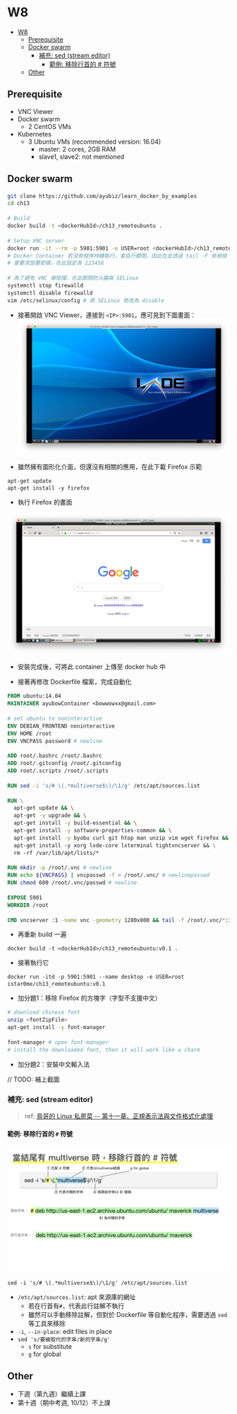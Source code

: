 # W8

- [W8](#w8)
  - [Prerequisite](#prerequisite)
  - [Docker swarm](#docker-swarm)
    - [補充: sed (stream editor)](#%e8%a3%9c%e5%85%85-sed-stream-editor)
      - [範例: 移除行首的 # 符號](#%e7%af%84%e4%be%8b-%e7%a7%bb%e9%99%a4%e8%a1%8c%e9%a6%96%e7%9a%84--%e7%ac%a6%e8%99%9f)
  - [Other](#other)

## Prerequisite

- VNC Viewer
- Docker swarm
  - 2 CentOS VMs
- Kubernetes
  - 3 Ubuntu VMs (recommended version: 16.04)
    - master: 2 cores, 2GB RAM
    - slave1, slave2: not mentioned

## Docker swarm

```sh
git clone https://github.com/ayubiz/learn_docker_by_examples
cd ch13

# Build
docker build -t <dockerHubId>/ch13_remoteubuntu .

# Setup VNC server
docker run -it --rm -p 5901:5901 -e USER=root <dockerHubId>/ch13_remoteubuntu bash -c "vncserver :1 -geometry 1280x800 -depth 24 && tail -F /root/.vnc/*.log"
# Docker Container 若沒有程序持續執行，會自行關閉。因此在此透過 tail -F 來檢視 vnc 的 log 檔，避免關閉
# 會要求設置密碼，在此設定為 123456

# 為了避免 VNC 被阻擋，在此關閉防火牆與 SELinux
systemctl stop firewalld
systemctl disable firewalld
vim /etc/selinux/config # 將 SELinux 修改為 disable
```

- 接著開啟 VNC Viewer，連接到 `<IP>:5901`，應可見到下圖畫面：
![VNC_Screenshot](./VNC_screenshot.png)

- 雖然擁有圖形化介面，但還沒有相關的應用，在此下載 Firefox 示範

```
apt-get update
apt-get install -y firefox
```

- 執行 Firefox 的畫面

![Firefox](firefox.png)

- 安裝完成後，可將此 container 上傳至 docker hub 中

- 接著再修改 Dockerfile 檔案，完成自動化

```Dockerfile
FROM ubuntu:14.04
MAINTAINER ayubowContainer <bowwowxx@gmail.com>

# set ubuntu to noninteractive
ENV DEBIAN_FRONTEND noninteractive
ENV HOME /root
ENV VNCPASS password # newline

ADD root/.bashrc /root/.bashrc
ADD root/.gitconfig /root/.gitconfig
ADD root/.scripts /root/.scripts

RUN sed -i 's/# \(.*multiverse$\)/\1/g' /etc/apt/sources.list

RUN \
  apt-get update && \
  apt-get -y upgrade && \
  apt-get install -y build-essential && \
  apt-get install -y software-properties-common && \
  apt-get install -y byobu curl git htop man unzip vim wget firefox && \  # changed: add firefox
  apt-get install -y xorg lxde-core lxterminal tightvncserver && \
  rm -rf /var/lib/apt/lists/*

RUN mkdir -p /root/.vnc # newline
RUN echo ${VNCPASS} | vncpasswd -f > /root/.vnc/ # newlinepasswd
RUN chmod 600 /root/.vnc/passwd # newline

EXPOSE 5901
WORKDIR /root

CMD vncserver :1 -name vnc -geometry 1280x800 && tail -f /root/.vnc/*:1.log # newline
```

- 再重新 build 一遍

```
docker build -t <dockerHubId>/ch13_remoteubuntu:v0.1 .
```

- 接著執行它

```
docker run -itd -p 5901:5901 --name desktop -e USER=root istar0me/ch13_remoteubuntu:v0.1
```

- 加分題1：移除 Firefox 的方塊字（字型不支援中文）

```sh
# download chinese font
unzip <fontZipFile>
apt-get install -y font-manager

font-manager # open font-manager
# install the downloaded font, then it will work like a charm
```

- 加分題2：安裝中文輸入法

// TODO: 補上截圖

### 補充: sed (stream editor)

> ref: [鳥哥的 Linux 私房菜 -- 第十一章、正規表示法與文件格式化處理](http://linux.vbird.org/linux_basic/0330regularex.php#sed)

#### 範例: 移除行首的 `#` 符號

![sed](sed.jpeg)

```
sed -i 's/# \(.*multiverse$\)/\1/g' /etc/apt/sources.list
```

- `/etc/apt/sources.list`: apt 來源庫的網址
  - 若在行首有`#`，代表此行註解不執行
  - 雖然可以手動移除註解，但對於 Dockerfile 等自動化程序，需要透過 `sed` 等工具來移除
- `-i`, `--in-place`: edit files in place
- `sed 's/要被取代的字串/新的字串/g'`
  - `s` for substitute
  - `g` for global

## Other

- 下週（第九週）繼續上課
- 第十週（期中考週, 10/12）不上課
